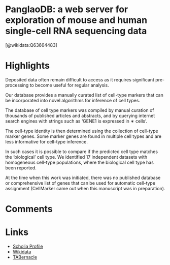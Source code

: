 
PanglaoDB: a web server for exploration of mouse and human single-cell RNA sequencing data
==========================================================================================
  
  [@wikidata:Q63664483]  

# Highlights

Deposited data often remain difficult to access as it requires significant pre-processing to become useful for regular analysis.

Our database provides a manually curated list of cell-type markers that can be incorporated into novel algorithms for inference of cell types.

The database of cell type markers was compiled by manual curation of thousands of published articles and abstracts, and by querying internet search engines with strings such as ‘GENE1 is expressed in ∗ cells’.

The cell-type identity is then determined using the collection of cell-type marker genes. Some marker genes are found in multiple cell types and are less informative for cell-type inference.

In such cases it is possible to compare if the predicted cell type matches the ‘biological’ cell type. We identified 17 independent datasets with homogeneous cell-type populations, where the biological cell type has been reported.

At the time when this work was initiated, there was no published database or comprehensive list of genes that can be used for automatic cell-type assignment (CellMarker came out when this manuscript was in preparation).


# Comments

# Links
  
 * [Scholia Profile](https://scholia.toolforge.org/work/Q63664483)  
 * [Wikidata](https://www.wikidata.org/wiki/Q63664483)  
 * [TABernacle](https://tabernacle.toolforge.org/?#/tab/manual/Q63664483/P921%3BP4510)  
